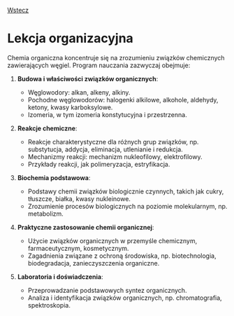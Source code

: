 [Wstecz](../chemia.md)

# Lekcja organizacyjna

Chemia organiczna koncentruje się na zrozumieniu związków chemicznych zawierających węgiel. Program nauczania zazwyczaj obejmuje:

1. **Budowa i właściwości związków organicznych**:

    - Węglowodory: alkan, alkeny, alkiny.
    - Pochodne węglowodorów: halogenki alkilowe, alkohole, aldehydy, ketony, kwasy karboksylowe.
    - Izomeria, w tym izomeria konstytucyjna i przestrzenna.

2. **Reakcje chemiczne**:

    - Reakcje charakterystyczne dla różnych grup związków, np. substytucja, addycja, eliminacja, utlenianie i redukcja.
    - Mechanizmy reakcji: mechanizm nukleofilowy, elektrofilowy.
    - Przykłady reakcji, jak polimeryzacja, estryfikacja.

3. **Biochemia podstawowa**:

    - Podstawy chemii związków biologicznie czynnych, takich jak cukry, tłuszcze, białka, kwasy nukleinowe.
    - Zrozumienie procesów biologicznych na poziomie molekularnym, np. metabolizm.

4. **Praktyczne zastosowanie chemii organicznej**:

    - Użycie związków organicznych w przemyśle chemicznym, farmaceutycznym, kosmetycznym.
    - Zagadnienia związane z ochroną środowiska, np. biotechnologia, biodegradacja, zanieczyszczenia organiczne.

5. **Laboratoria i doświadczenia**:
    - Przeprowadzanie podstawowych syntez organicznych.
    - Analiza i identyfikacja związków organicznych, np. chromatografia, spektroskopia.
